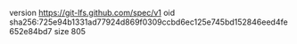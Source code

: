 version https://git-lfs.github.com/spec/v1
oid sha256:725e94b1331ad77924d869f0309ccbd6ec125e745bd152846eed4fe652e84bd7
size 805
